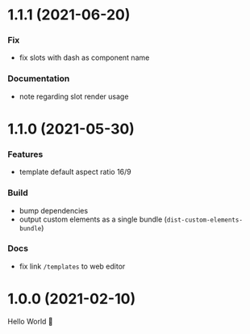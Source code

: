 # 1.1.1 (2021-06-20)

### Fix

- fix slots with dash as component name

### Documentation

- note regarding slot render usage

# 1.1.0 (2021-05-30)

### Features

- template default aspect ratio 16/9

### Build

- bump dependencies
- output custom elements as a single bundle (`dist-custom-elements-bundle`)

### Docs

- fix link `/templates` to web editor

# 1.0.0 (2021-02-10)

Hello World 👋
